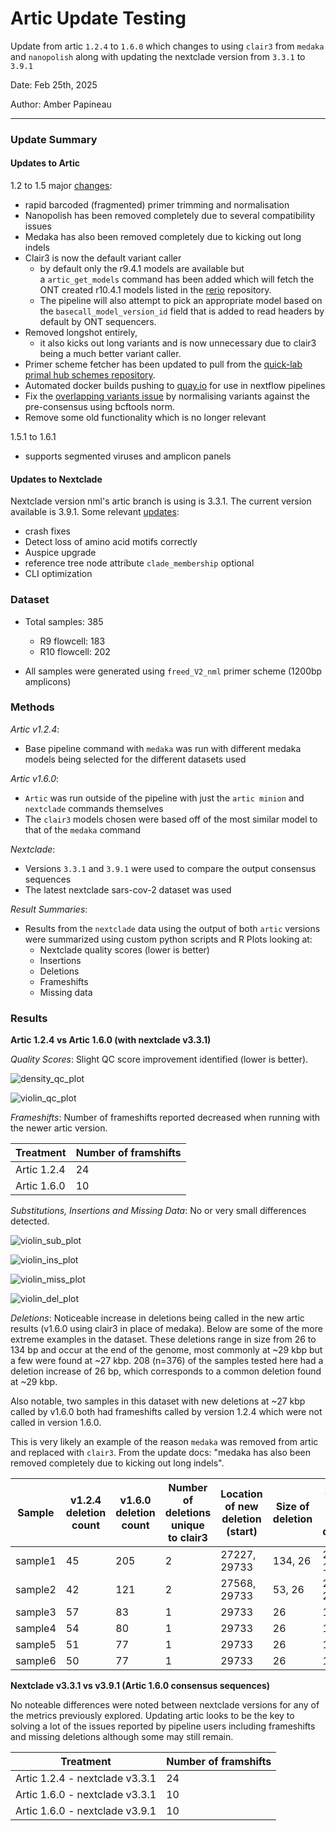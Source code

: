 # Artic Update Testing
Update from artic `1.2.4` to `1.6.0` which changes to using `clair3` from `medaka` and `nanopolish` along with updating the nextclade version from `3.3.1` to `3.9.1`

Date: Feb 25th, 2025

Author: Amber Papineau

---------------

### Update Summary
#### Updates to Artic
1.2 to 1.5 major [changes](https://github.com/nextstrain/nextclade/releases?page=2):
* rapid barcoded (fragmented) primer trimming and normalisation
* Nanopolish has been removed completely due to several compatibility issues
* Medaka has also been removed completely due to kicking out long indels
* Clair3 is now the default variant caller
	* by default only the r9.4.1 models are available but a `artic_get_models` command has been added which will fetch the ONT created r10.4.1 models listed in the [rerio](https://github.com/nanoporetech/rerio) repository.
	* The pipeline will also attempt to pick an appropriate model based on the `basecall_model_version_id` field that is added to read headers by default by ONT sequencers.
* Removed longshot entirely, 
	* it also kicks out long variants and is now unnecessary due to clair3 being a much better variant caller.
* Primer scheme fetcher has been updated to pull from the [quick-lab primal hub schemes repository](https://github.com/quick-lab/primerschemes).
* Automated docker builds pushing to [quay.io](https://quay.io/repository/artic/fieldbioinformatics) for use in nextflow pipelines
* Fix the [overlapping variants issue](https://github.com/artic-network/fieldbioinformatics/issues/125) by normalising variants against the pre-consensus using bcftools norm.
* Remove some old functionality which is no longer relevant

1.5.1 to 1.6.1
* supports segmented viruses and amplicon panels

#### Updates to Nextclade
Nextclade version nml's artic branch is using is 3.3.1. The current version available is 3.9.1. Some relevant [updates](https://github.com/nextstrain/nextclade/releases?page=2):
* crash fixes
* Detect loss of amino acid motifs correctly
* Auspice upgrade
* reference tree node attribute `clade_membership` optional
* CLI optimization

### Dataset
- Total samples: 385
    - R9 flowcell: 183
    - R10 flowcell: 202

- All samples were generated using `freed_V2_nml` primer scheme (1200bp amplicons)

### Methods
*Artic v1.2.4*:
- Base pipeline command with `medaka` was run with different medaka models being selected for the different datasets used

*Artic v1.6.0*:
- `Artic` was run outside of the pipeline with just the `artic minion` and `nextclade` commands themselves
- The `clair3` models chosen were based off of the most similar model to that of the `medaka` command

*Nextclade*:
- Versions `3.3.1` and `3.9.1` were used to compare the output consensus sequences
- The latest nextclade sars-cov-2 dataset was used

*Result Summaries*:
- Results from the `nextclade` data using the output of both `artic` versions were summarized using custom python scripts and R Plots looking at:
    - Nextclade quality scores (lower is better)
    - Insertions
    - Deletions
    - Frameshifts
    - Missing data

### Results

**Artic 1.2.4 vs Artic 1.6.0 (with nextclade v3.3.1)**

*Quality Scores*: Slight QC score improvement identified (lower is better).

![density_qc_plot](./images/density_qc_plot.jpg)

![violin_qc_plot](./images/violin_qc_plot.jpg)


*Frameshifts*: Number of frameshifts reported decreased when running with the newer artic version.

| Treatment   | Number of framshifts |
| ----------- | -------------------- |
| Artic 1.2.4 | 24                   |
| Artic 1.6.0 | 10                   |

*Substitutions, Insertions and Missing Data*: No or very small differences detected.

![violin_sub_plot](./images/violin_sub_plot.jpg)

![violin_ins_plot](./images/violin_ins_plot.jpg)

![violin_miss_plot](./images/violin_miss_plot.jpg)

![violin_del_plot](./images/violin_del_plot.jpg)

*Deletions*: Noticeable increase in deletions being called in the new artic results (v1.6.0 using clair3 in place of medaka). Below are some of the more extreme examples in the dataset. These deletions range in size from 26 to 134 bp and occur at the end of the genome, most commonly at ~29 kbp but a few were found at ~27 kbp. 208 (n=376) of the samples tested here had a deletion increase of 26 bp, which corresponds to a common deletion found at ~29 kbp.
 
Also notable, two samples in this dataset with new deletions at ~27 kbp called by v1.6.0 both had frameshifts called by version 1.2.4 which were not called in version 1.6.0.
 
This is very likely an example of the reason `medaka` was removed from artic and replaced with `clair3`. From the update docs: "medaka has also been removed completely due to kicking out long indels".

| Sample           | v1.2.4 deletion count | v1.6.0 deletion count | Number of deletions unique to clair3 | Location of new deletion (start) | Size of deletion | Quality score of the deletion |
| ---------------- | --------------------- | --------------------- | ------------------------------------------- | ------------------------ | ---------------- | ----------------------------- |
| sample1     | 45                    | 205                   | 2                                           | 27227, 29733             | 134, 26          | 25.06, 19.64                  |
| sample2     | 42                    | 121                   | 2                                           | 27568, 29733             | 53, 26           | 21.98, 21.62                  |
| sample3    | 57                    | 83                    | 1                                           | 29733                    | 26               | 10.67                         |
| sample4   | 54                    | 80                    | 1                                           | 29733                    | 26               | 10.72                         |
| sample5 | 51                    | 77                    | 1                                           | 29733                    | 26               | 19.48                         |
| sample6    | 50                    | 77                    | 1                                           | 29733                    | 26               | 11                            |


**Nextclade v3.3.1 vs v3.9.1 (Artic 1.6.0 consensus sequences)**

No noteable differences were noted between nextclade versions for any of the metrics previously explored. Updating artic looks to be the key to solving a lot of the issues reported by pipeline users including frameshifts and missing deletions although some may still remain.

| Treatment                       | Number of framshifts |
| ------------------------------- | -------------------- |
| Artic 1.2.4 - nextclade  v3.3.1 | 24                   |
| Artic 1.6.0 - nextclade  v3.3.1 | 10                   |
| Artic 1.6.0 - nextclade  v3.9.1 | 10                   |
